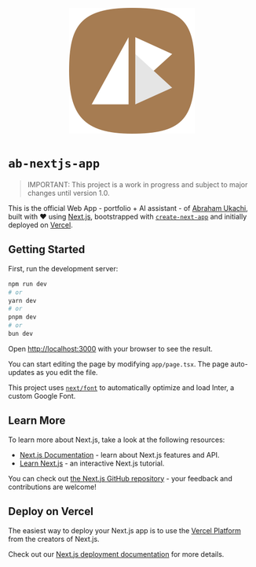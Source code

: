 <p align="center">
  <!-- Ab - Logo --> 
  <a href="https://abraham-ukachi.vercel.app" target="_blank" title="Checkout my profile - Abraham Ukachi">
    <img src="./.github/@launcher/manifest/squircle/icon-512x512.png" alt="Ab Logo" width="256" height="256" />
  </a>

</p>

# `ab-nextjs-app`

> IMPORTANT: This project is a work in progress and subject to major changes until version 1.0.


This is the official Web App - portfolio + AI assistant - of [Abraham Ukachi](https://github.com/abraham-ukachi), built with ❤️ using [Next.js](https://nextjs.org/), bootstrapped with [`create-next-app`](https://github.com/vercel/next.js/tree/canary/packages/create-next-app) and initially deployed on [Vercel](https://github.com/vercel/next.js).

## Getting Started

First, run the development server:

```bash
npm run dev
# or
yarn dev
# or
pnpm dev
# or
bun dev
```

Open [http://localhost:3000](http://localhost:3000) with your browser to see the result.

You can start editing the page by modifying `app/page.tsx`. The page auto-updates as you edit the file.

This project uses [`next/font`](https://nextjs.org/docs/basic-features/font-optimization) to automatically optimize and load Inter, a custom Google Font.

## Learn More

To learn more about Next.js, take a look at the following resources:

- [Next.js Documentation](https://nextjs.org/docs) - learn about Next.js features and API.
- [Learn Next.js](https://nextjs.org/learn) - an interactive Next.js tutorial.

You can check out [the Next.js GitHub repository](https://github.com/vercel/next.js/) - your feedback and contributions are welcome!

## Deploy on Vercel

The easiest way to deploy your Next.js app is to use the [Vercel Platform](https://vercel.com/new?utm_medium=default-template&filter=next.js&utm_source=create-next-app&utm_campaign=create-next-app-readme) from the creators of Next.js.

Check out our [Next.js deployment documentation](https://nextjs.org/docs/deployment) for more details.
